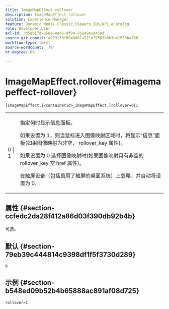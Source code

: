 ```yaml
---
title: ImageMapEffect.rollover
description: ImageMapEffect.rollover
solution: Experience Manager
feature: Dynamic Media Classic,Viewers,SDK/API,eCatalog
role: Developer,User
exl-id: 3d5eb17d-668a-4ad8-9f84-5684941d450d
source-git-commit: a919130f0940d81a221b79563b6b3e41533ba788
workflow-type: tm+mt
source-wordcount: '79'
ht-degree: 6%

---
```


# ImageMapEffect.rollover{#imagemapeffect-rollover}

`[ImageMapEffect.|<containerId>_imageMapEffect.]rollover=0|1`

<table id="table_2671D63442B54F659C32C4A3CC61DD7C"> 
 <tbody> 
  <tr> 
   <td colname="col1"> <p><span class="codeph"> 0 | 1</span> </p> </td> 
   <td colname="col2"> <p>指定何时显示信息面板。 </p> <p>如果设置为 <span class="codeph"> 1</span>，则当鼠标进入图像映射区域时，将显示“信息”面板(如果图像映射为非空， <span class="codeph"> rollover_key</span> 属性)。 </p> <p>如果设置为 <span class="codeph"> 0</span> 选择图像映射时(如果图像映射具有非空的 <span class="codeph"> rollover_key</span> 空 <span class="codeph"> href</span> 属性)。 </p> <p> 在触屏设备（包括启用了触屏的桌面系统）上忽略，并自动将设置为 <span class="codeph"> 0</span>. </p> </td> 
  </tr> 
 </tbody> 
</table>

## 属性 {#section-ccfedc2da28f412a86d03f390db92b4b}

可选。

## 默认 {#section-79eb39c444814c9398df1f5f3730d289}

`0`

## 示例 {#section-b548ed09b52b4b65888ac891af08d725}

`rollover=1`
